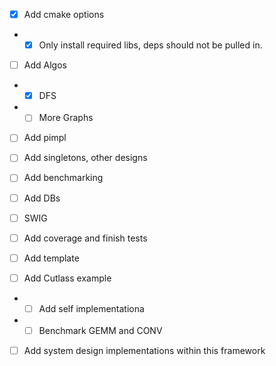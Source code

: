 - [x] Add cmake options
- - [x] Only install required libs, deps should not be pulled in.
- [ ] Add Algos
- - [x] DFS
- - [ ] More Graphs
- [ ] Add pimpl
- [ ] Add singletons, other designs
- [ ] Add benchmarking
- [ ] Add DBs
- [ ] SWIG
- [ ] Add coverage and finish tests

- [ ] Add template
- [ ] Add Cutlass example
- - [ ] Add self implementationa
- - [ ] Benchmark GEMM and CONV

- [ ] Add system design implementations within this framework
